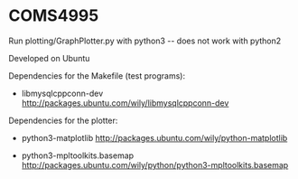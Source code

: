# COMS4995

Run plotting/GraphPlotter.py with python3 -- does not work with python2

Developed on Ubuntu

Dependencies for the Makefile (test programs):
  - libmysqlcppconn-dev
    http://packages.ubuntu.com/wily/libmysqlcppconn-dev

Dependencies for the plotter:
  - python3-matplotlib
    http://packages.ubuntu.com/wily/python-matplotlib

  - python3-mpltoolkits.basemap
    http://packages.ubuntu.com/wily/python/python3-mpltoolkits.basemap
